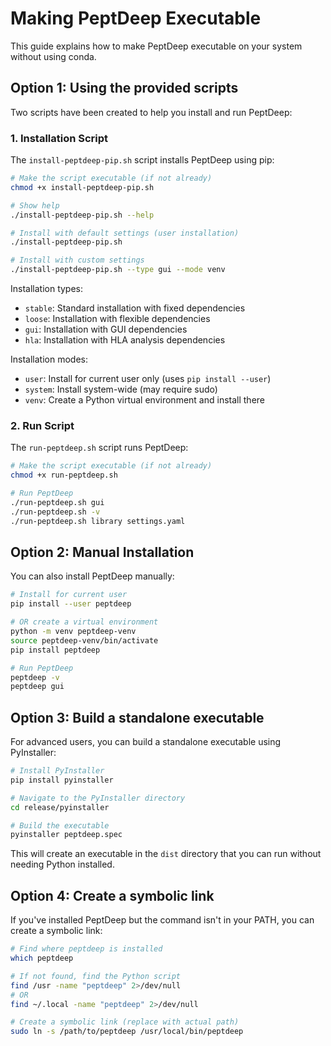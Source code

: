 # Making PeptDeep Executable

This guide explains how to make PeptDeep executable on your system without using conda.

## Option 1: Using the provided scripts

Two scripts have been created to help you install and run PeptDeep:

### 1. Installation Script

The `install-peptdeep-pip.sh` script installs PeptDeep using pip:

```bash
# Make the script executable (if not already)
chmod +x install-peptdeep-pip.sh

# Show help
./install-peptdeep-pip.sh --help

# Install with default settings (user installation)
./install-peptdeep-pip.sh

# Install with custom settings
./install-peptdeep-pip.sh --type gui --mode venv
```

Installation types:
- `stable`: Standard installation with fixed dependencies
- `loose`: Installation with flexible dependencies
- `gui`: Installation with GUI dependencies
- `hla`: Installation with HLA analysis dependencies

Installation modes:
- `user`: Install for current user only (uses `pip install --user`)
- `system`: Install system-wide (may require sudo)
- `venv`: Create a Python virtual environment and install there

### 2. Run Script

The `run-peptdeep.sh` script runs PeptDeep:

```bash
# Make the script executable (if not already)
chmod +x run-peptdeep.sh

# Run PeptDeep
./run-peptdeep.sh gui
./run-peptdeep.sh -v
./run-peptdeep.sh library settings.yaml
```

## Option 2: Manual Installation

You can also install PeptDeep manually:

```bash
# Install for current user
pip install --user peptdeep

# OR create a virtual environment
python -m venv peptdeep-venv
source peptdeep-venv/bin/activate
pip install peptdeep

# Run PeptDeep
peptdeep -v
peptdeep gui
```

## Option 3: Build a standalone executable

For advanced users, you can build a standalone executable using PyInstaller:

```bash
# Install PyInstaller
pip install pyinstaller

# Navigate to the PyInstaller directory
cd release/pyinstaller

# Build the executable
pyinstaller peptdeep.spec
```

This will create an executable in the `dist` directory that you can run without needing Python installed.

## Option 4: Create a symbolic link

If you've installed PeptDeep but the command isn't in your PATH, you can create a symbolic link:

```bash
# Find where peptdeep is installed
which peptdeep

# If not found, find the Python script
find /usr -name "peptdeep" 2>/dev/null
# OR
find ~/.local -name "peptdeep" 2>/dev/null

# Create a symbolic link (replace with actual path)
sudo ln -s /path/to/peptdeep /usr/local/bin/peptdeep